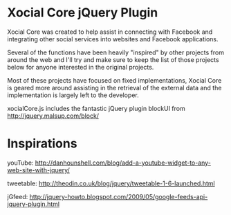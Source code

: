 Xocial Core jQuery Plugin
===================================================

Xocial Core was created to help assist in connecting with Facebook and integrating other social services into websites and Facebook applications.

Several of the functions have been heavily "inspired" by other projects from around the web and I'll try and make sure to keep the list of those projects below for anyone interested in the original projects.

Most of these projects have focused on fixed implementations, Xocial Core is geared more around assisting in the retrieval of the external data and the implementation is largely left to the developer.

xocialCore.js includes the fantastic jQuery plugin blockUI from http://jquery.malsup.com/block/

Inspirations
===================================================
youTube: http://danhounshell.com/blog/add-a-youtube-widget-to-any-web-site-with-jquery/

tweetable: http://theodin.co.uk/blog/jquery/tweetable-1-6-launched.html

jGfeed: http://jquery-howto.blogspot.com/2009/05/google-feeds-api-jquery-plugin.html